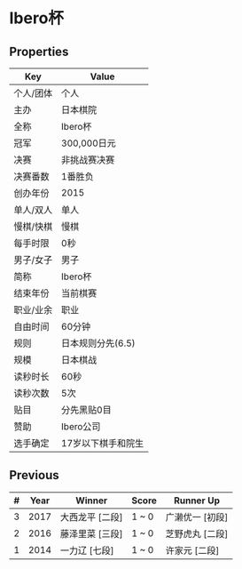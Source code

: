 # Ibero杯

## Properties

| Key | Value |
| --- | ----- |
| 个人/团体 | 个人 |
| 主办 | 日本棋院 |
| 全称 | Ibero杯 |
| 冠军 | 300,000日元 |
| 决赛 | 非挑战赛决赛 |
| 决赛番数 | 1番胜负 |
| 创办年份 | 2015 |
| 单人/双人 | 单人 |
| 慢棋/快棋 | 慢棋 |
| 每手时限 | 0秒 |
| 男子/女子 | 男子 |
| 简称 | Ibero杯 |
| 结束年份 | 当前棋赛 |
| 职业/业余 | 职业 |
| 自由时间 | 60分钟 |
| 规则 | 日本规则分先(6.5) |
| 规模 | 日本棋战 |
| 读秒时长 | 60秒 |
| 读秒次数 | 5次 |
| 贴目 | 分先黑贴0目 |
| 赞助 | Ibero公司 |
| 选手确定 | 17岁以下棋手和院生 |

## Previous

| # | Year | Winner | Score | Runner Up |
| --- | --- | --- | --- | --- |
| 3 | 2017 | 大西龙平 [二段] | 1 ~ 0 | 广濑优一 [初段] |
| 2 | 2016 | 藤泽里菜 [三段] | 1 ~ 0 | 芝野虎丸 [二段] |
| 1 | 2014 | 一力辽 [七段] | 1 ~ 0 | 许家元 [二段] |

